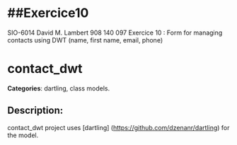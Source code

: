 ##Exercice10
=========
SIO-6014 David M. Lambert 
908 140 097 
Exercice 10 : Form for managing contacts using DWT (name, first name, email, phone)

# contact_dwt 

**Categories**: dartling, class models. 

## Description: 
contact_dwt project uses 
[dartling] (https://github.com/dzenanr/dartling) for the model.